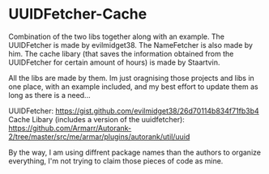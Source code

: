 # UUIDFetcher-Cache
Combination of the two libs together along with an example.
The UUIDFetcher is made by evilmidget38.
The NameFetcher is also made by him.
The cache libary (that saves the information obtained from the UUIDFetcher for certain amount of hours) is made by Staartvin.

All the libs are made by them. Im just oragnising those projects and libs in one place, with an example included, and my best effort to update them as long as there is a need...

UUIDFetcher: https://gist.github.com/evilmidget38/26d70114b834f71fb3b4
Cache Libary (includes a version of the uuidfetcher): https://github.com/Armarr/Autorank-2/tree/master/src/me/armar/plugins/autorank/util/uuid

By the way, I am using diffrent package names than the authors to organize everything, I'm not trying to claim those pieces of code as mine.
